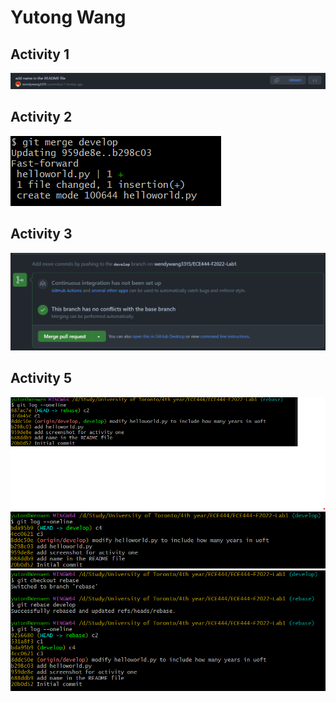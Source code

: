 # Yutong Wang
## Activity 1
![](images/Activity1.png)
## Activity 2
![](images/Activity2.png)
## Activity 3
![](images/Activity3.png)
## Activity 5
![](images/Activity5-1.png)
![](images/Activity5-2.png)
![](images/Activity5-3.png)